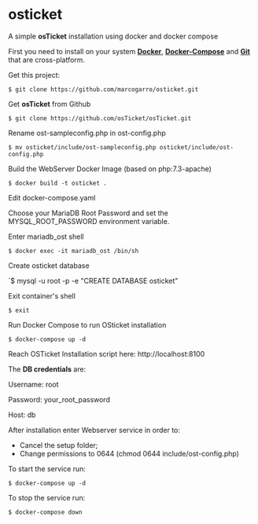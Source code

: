 # osticket
A simple **osTicket** installation using docker and docker compose

First you need to install on your system **[Docker](https://www.docker.com/get-started)**, **[Docker-Compose](https://docs.docker.com/compose/install/)** and **[Git](https://git-scm.com/downloads)** that are cross-platform.

Get this project:

`$ git clone https://github.com/marcogarro/osticket.git`

Get **osTicket** from Github

`$ git clone https://github.com/osTicket/osTicket.git`

Rename ost-sampleconfig.php in ost-config.php

`$ mv osticket/include/ost-sampleconfig.php osticket/include/ost-config.php`

Build the WebServer Docker Image (based on php:7.3-apache)

`$ docker build -t osticket .`

Edit docker-compose.yaml

Choose your MariaDB Root Password and set the MYSQL_ROOT_PASSWORD environment variable.

Enter mariadb_ost shell

`$ docker exec -it mariadb_ost /bin/sh`

Create osticket database

`$ mysql -u root -p -e "CREATE DATABASE osticket"

Exit container's shell

`$ exit`

Run Docker Compose to run OSticket installation

`$ docker-compose up -d`

Reach OSTicket Installation script here: http://localhost:8100

The **DB credentials** are: 

Username: root

Password: your_root_password

Host: db

After installation enter Webserver service in order to: 

- Cancel the setup folder; 
- Change permissions to 0644 (chmod 0644 include/ost-config.php)

To start the service run: 

`$ docker-compose up -d`

To stop the service run:

`$ docker-compose down`
